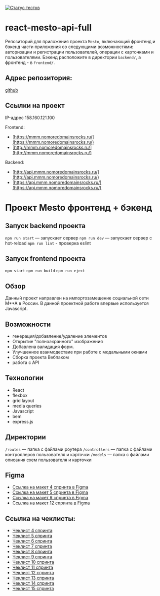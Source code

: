 [![Статус тестов](../../actions/workflows/tests.yml/badge.svg)](../../actions/workflows/tests.yml)

# react-mesto-api-full
Репозиторий для приложения проекта `Mesto`, включающий фронтенд и бэкенд части приложения со следующими возможностями: авторизации и регистрации пользователей, операции с карточками и пользователями. Бэкенд расположите в директории `backend/`, а фронтенд - в `frontend/`.

## Адрес репозитория:
[github](https://github.com/JekaEvgeniy/react-mesto-api-full-gha)

## Ссылки на проект

IP-адрес 158.160.121.100

Frontend:
* [https://mmm.nomoredomainsrocks.ru/](https://mmm.nomoredomainsrocks.ru/)
* [http://mmm.nomoredomainsrocks.ru/](http://mmm.nomoredomainsrocks.ru/)

Backend:
* [http://api.mmm.nomoredomainsrocks.ru/](http://api.mmm.nomoredomainsrocks.ru/)
* [https://api.mmm.nomoredomainsrocks.ru/](https://api.mmm.nomoredomainsrocks.ru/)

# Проект Mesto фронтенд + бэкенд

## Запуск backend проекта
`npm run start` — запускает сервер
`npm run dev` — запускает сервер с hot-reload
`npm run lint` - проверка eslint

## Запуск frontend проекта
`npm start`
`npm run build`
`npm run eject`

## Обзор
Данный проект направлен на импортозамещение социальной сети M**A в России. В данной проектной работе впервые используется Javascript.

## Возможности
* генерация/добавление/удаление элементов
* Открытие "полноэкранного" изображения
* Добавлена валидация форм.
* Улучшенное взаимодествие при работе с модальными окнами
* Сборка проекта Вебпаком
* работа с API

## Технологии
* React
* flexbox
* grid layout
* media queries
* Javascript
* bem
* express.js

## Директории

`/routes` — папка с файлами роутера
`/controllers` — папка с файлами контроллеров пользователя и карточки
`/models` — папка с файлами описания схем пользователя и карточки

## Figma
* [Ссылка на макет 4 спринта в Figma](https://www.figma.com/file/2cn9N9jSkmxD84oJik7xL7/JavaScript.-Sprint-4?node-id=0%3A1)
* [Ссылка на макет 5 спринта в Figma](https://www.figma.com/file/bjyvbKKJN2naO0ucURl2Z0/JavaScript.-Sprint-5?node-id=0%3A1)
* [Ссылка на макет 6 спринта в Figma](https://www.figma.com/file/kRVLKwYG3d1HGLvh7JFWRT/JavaScript.-Sprint-6?node-id=0%3A1)
* [Ссылка на макет 12 спринта в Figma](https://www.figma.com/file/5H3gsn5lIGPwzBPby9jAOo/Sprint-14-RU?node-id=0%3A1)

## Ссылка на чеклисты:
* [Чеклист 4 спринта](https://code.s3.yandex.net/web-developer/checklists-pdf/new-program/checklist-4.pdf)
* [Чеклист 5 спринта](https://code.s3.yandex.net/web-developer/checklists-pdf/new-program/checklist-5.pdf)
* [Чеклист 6 спринта](https://code.s3.yandex.net/web-developer/checklists-pdf/new-program/checklist-6.pdf)
* [Чеклист 7 спринта](https://code.s3.yandex.net/web-developer/checklists-pdf/new-program/checklist-7.pdf)
* [Чеклист 8 спринта](https://code.s3.yandex.net/web-developer/checklists-pdf/new-program/checklist-8.pdf)
* [Чеклист 9 спринта](https://code.s3.yandex.net/web-developer/checklists-pdf/new-program/checklist-9.pdf)
* [Чеклист 10 спринта](https://code.s3.yandex.net/web-developer/checklists-pdf/new-program/checklist-10.pdf)
* [Чеклист 11 спринта](https://code.s3.yandex.net/web-developer/checklists-pdf/new-program/checklist-11.pdf)
* [Чеклист 12 спринта](https://code.s3.yandex.net/web-developer/checklists-pdf/new-program/checklist-12.pdf)
* [Чеклист 13 спринта](https://code.s3.yandex.net/web-developer/checklists-pdf/new-program/checklist_13.pdf)
* [Чеклист 14 спринта](https://code.s3.yandex.net/web-developer/checklists-pdf/new-program/checklist_14.pdf)
* [Чеклист 15 спринта](https://code.s3.yandex.net/web-developer/checklists-pdf/new-program/checklist_15.pdf)
